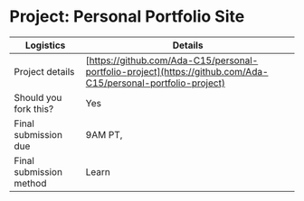 # Project: Personal Portfolio Site

| Logistics               | Details                                                                                                        |
| ----------------------- | -------------------------------------------------------------------------------------------------------------- |
| Project details         | [https://github.com/Ada-C15/personal-portfolio-project](https://github.com/Ada-C15/personal-portfolio-project) |
| Should you fork this?   | Yes                                                                                                            |
| Final submission due    | 9AM PT,                                                                                                        |
| Final submission method | Learn                                                                                                          |
